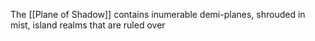 The [[Plane of Shadow]] contains inumerable demi-planes, shrouded in mist, island realms that are ruled over 